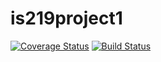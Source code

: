 # is219project1

[![Coverage Status](https://coveralls.io/repos/github/ryandnieves/is219project1/badge.svg?branch=master)](https://coveralls.io/github/ryandnieves/is219project1?branch=master)
[![Build Status](https://travis-ci.com/ryandnieves/is219project1.svg?branch=master)](https://travis-ci.com/ryandnieves/is219project1)
